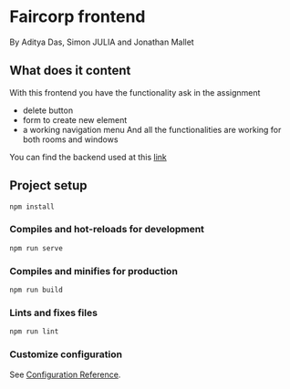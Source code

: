 # Faircorp frontend
By Aditya Das, Simon JULIA and Jonathan Mallet

## What does it content

With this frontend you have the functionality ask in the assignment
 - delete button
 - form to create new element
 - a working navigation menu
And all the functionalities are working for both rooms and windows 

You can find the backend used at this [link](https://github.com/DiaZork/faircorp)

## Project setup
```
npm install
```

### Compiles and hot-reloads for development
```
npm run serve
```

### Compiles and minifies for production
```
npm run build
```

### Lints and fixes files
```
npm run lint
```

### Customize configuration
See [Configuration Reference](https://cli.vuejs.org/config/).
